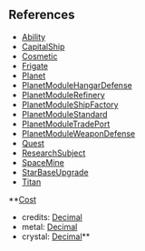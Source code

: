 ## References
  * [Ability](RebellionAbility.md)
  * [CapitalShip](RebellionCapitalShip.md)
  * [Cosmetic](RebellionCosmetic.md)
  * [Frigate](RebellionFrigate.md)
  * [Planet](RebellionPlanet.md)
  * [PlanetModuleHangarDefense](RebellionPlanetModuleHangarDefense.md)
  * [PlanetModuleRefinery](RebellionPlanetModuleRefinery.md)
  * [PlanetModuleShipFactory](RebellionPlanetModuleShipFactory.md)
  * [PlanetModuleStandard](RebellionPlanetModuleStandard.md)
  * [PlanetModuleTradePort](RebellionPlanetModuleTradePort.md)
  * [PlanetModuleWeaponDefense](RebellionPlanetModuleWeaponDefense.md)
  * [Quest](RebellionQuest.md)
  * [ResearchSubject](RebellionResearchSubject.md)
  * [SpaceMine](RebellionSpaceMine.md)
  * [StarBaseUpgrade](RebellionStarBaseUpgrade.md)
  * [Titan](RebellionTitan.md)

**[Cost](RebellionCost.md)
  * credits: [Decimal](Decimal.md)
  * metal: [Decimal](Decimal.md)
  * crystal: [Decimal](Decimal.md)**
